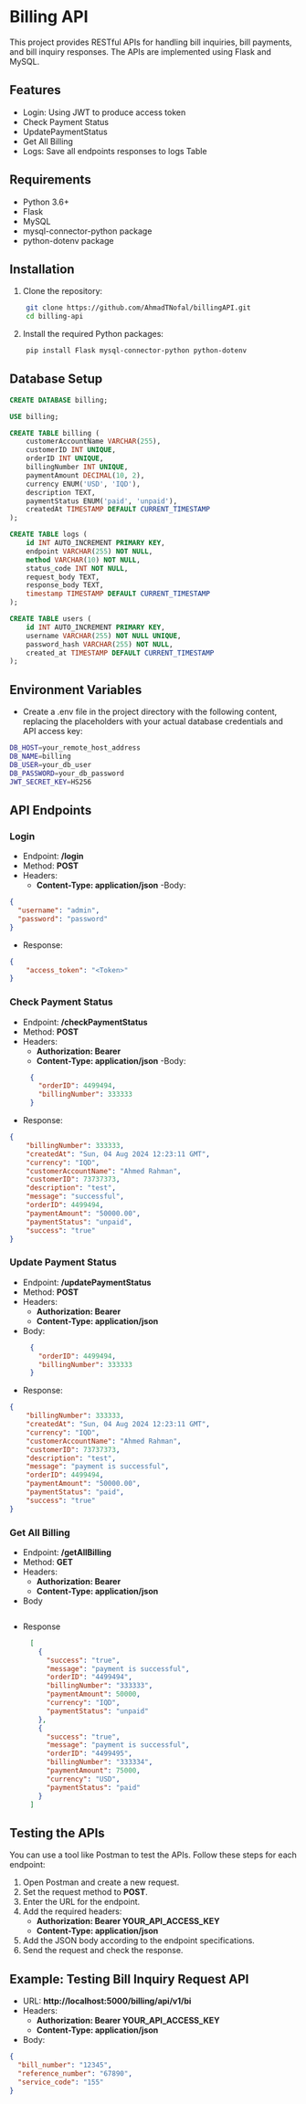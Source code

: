 # Billing API
This project provides RESTful APIs for handling bill inquiries, bill payments, and bill inquiry responses. The APIs are implemented using Flask and MySQL.

## Features
- Login: Using JWT to produce access token
- Check Payment Status
- UpdatePaymentStatus
- Get All Billing
- Logs: Save all endpoints responses to logs Table

## Requirements
- Python 3.6+
- Flask
- MySQL
- mysql-connector-python package
- python-dotenv package

## Installation

1. Clone the repository:
~~~bash
    git clone https://github.com/AhmadTNofal/billingAPI.git
    cd billing-api
~~~

2. Install the required Python packages:
~~~bash
    pip install Flask mysql-connector-python python-dotenv
~~~

## Database Setup

~~~sql
CREATE DATABASE billing;

USE billing;

CREATE TABLE billing (
    customerAccountName VARCHAR(255),
    customerID INT UNIQUE,
    orderID INT UNIQUE,
    billingNumber INT UNIQUE,
    paymentAmount DECIMAL(10, 2),
    currency ENUM('USD', 'IQD'),
    description TEXT,
    paymentStatus ENUM('paid', 'unpaid'),
    createdAt TIMESTAMP DEFAULT CURRENT_TIMESTAMP
);

CREATE TABLE logs (
    id INT AUTO_INCREMENT PRIMARY KEY,
    endpoint VARCHAR(255) NOT NULL,
    method VARCHAR(10) NOT NULL,
    status_code INT NOT NULL,
    request_body TEXT,
    response_body TEXT,
    timestamp TIMESTAMP DEFAULT CURRENT_TIMESTAMP
);

CREATE TABLE users (
    id INT AUTO_INCREMENT PRIMARY KEY,
    username VARCHAR(255) NOT NULL UNIQUE,
    password_hash VARCHAR(255) NOT NULL,
    created_at TIMESTAMP DEFAULT CURRENT_TIMESTAMP
);


~~~

## Environment Variables
- Create a .env file in the project directory with the following content, replacing the placeholders with your actual database credentials and API access key:
~~~bash
DB_HOST=your_remote_host_address
DB_NAME=billing
DB_USER=your_db_user
DB_PASSWORD=your_db_password
JWT_SECRET_KEY=HS256
~~~


## API Endpoints
### Login
- Endpoint: **/login**
- Method: **POST**
- Headers:
    - **Content-Type: application/json**
-Body:
~~~json
{
  "username": "admin",
  "password": "password"
}
~~~
- Response:
~~~json
{
    "access_token": "<Token>"
}
~~~

### Check Payment Status
- Endpoint: **/checkPaymentStatus**
- Method: **POST**
- Headers:
    - **Authorization: Bearer <token>**
    - **Content-Type: application/json**
-Body:
~~~json
     {
       "orderID": 4499494,
       "billingNumber": 333333
     }
~~~
- Response:
~~~json
{
    "billingNumber": 333333,
    "createdAt": "Sun, 04 Aug 2024 12:23:11 GMT",
    "currency": "IQD",
    "customerAccountName": "Ahmed Rahman",
    "customerID": 73737373,
    "description": "test",
    "message": "successful",
    "orderID": 4499494,
    "paymentAmount": "50000.00",
    "paymentStatus": "unpaid",
    "success": "true"
}
~~~

### Update Payment Status
- Endpoint: **/updatePaymentStatus**
- Method: **POST**
- Headers:
    - **Authorization: Bearer <token>**
    - **Content-Type: application/json**
- Body:
~~~json
     {
       "orderID": 4499494,
       "billingNumber": 333333
     }
~~~
- Response:
~~~json
{
    "billingNumber": 333333,
    "createdAt": "Sun, 04 Aug 2024 12:23:11 GMT",
    "currency": "IQD",
    "customerAccountName": "Ahmed Rahman",
    "customerID": 73737373,
    "description": "test",
    "message": "payment is successful",
    "orderID": 4499494,
    "paymentAmount": "50000.00",
    "paymentStatus": "paid",
    "success": "true"
}
~~~


### Get All Billing
- Endpoint: **/getAllBilling**
- Method: **GET**
- Headers:
    - **Authorization: Bearer <token>**
    - **Content-Type: application/json**
- Body
~~~json
~~~
- Response
~~~json
     [
       {
         "success": "true",
         "message": "payment is successful",
         "orderID": "4499494",
         "billingNumber": "333333",
         "paymentAmount": 50000,
         "currency": "IQD",
         "paymentStatus": "unpaid"
       },
       {
         "success": "true",
         "message": "payment is successful",
         "orderID": "4499495",
         "billingNumber": "333334",
         "paymentAmount": 75000,
         "currency": "USD",
         "paymentStatus": "paid"
       }
     ]
~~~


## Testing the APIs

You can use a tool like Postman to test the APIs. Follow these steps for each endpoint:
1. Open Postman and create a new request.
2. Set the request method to **POST**.
3. Enter the URL for the endpoint.
4. Add the required headers:
    - **Authorization: Bearer YOUR_API_ACCESS_KEY**
    - **Content-Type: application/json**
5. Add the JSON body according to the endpoint specifications.
6. Send the request and check the response.

## Example: Testing Bill Inquiry Request API
- URL: **http://localhost:5000/billing/api/v1/bi**
- Headers:
    - **Authorization: Bearer YOUR_API_ACCESS_KEY**
    - **Content-Type: application/json**
- Body:
~~~json
{
  "bill_number": "12345",
  "reference_number": "67890",
  "service_code": "155"
}
~~~
